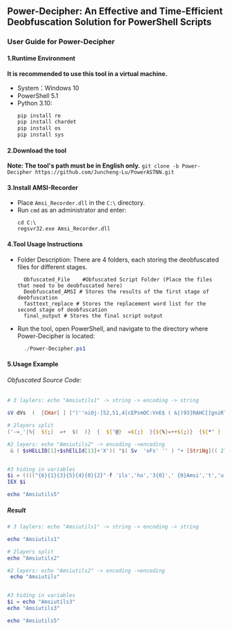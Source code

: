 ## Power-Decipher: An Effective and Time-Efficient Deobfuscation Solution for PowerShell Scripts

### User Guide for Power-Decipher

#### 1.Runtime Environment
**It is recommended to use this tool in a virtual machine.**
+ System：Windows 10 
+ PowerShell 5.1
+ Python 3.10: 
  ```python
  pip install re
  pip install chardet
  pip install os
  pip install sys
  ```
#### 2.Download the tool
**Note: The tool's path must be in English only.**
```git clone -b Power-Decipher https://github.com/Juncheng-Lu/PowerASTNN.git```

#### 3.Install AMSI-Recorder
+ Place `Amsi_Recorder.dll` in the `C:\` directory.
+ Run `cmd` as an administrator and enter:
    ```
    cd C:\
    regsvr32.exe Amsi_Recorder.dll
    ```

#### 4.Tool Usage Instructions
+ Folder Description: There are 4 folders, each storing the deobfuscated files for different stages.
  ```
    Obfuscated_File    #Obfuscated Script Folder (Place the files that need to be deobfuscated here)
    Deobfuscated_AMSI # Stores the results of the first stage of deobfuscation
    fasttext_replace # Stores the replacement word list for the second stage of deobfuscation
    final_output # Stores the final script output
  ```
+ Run the tool, open PowerShell, and navigate to the directory where Power-Decipher is located:
  ```powershell
    ./Power-Decipher.ps1
  ```

#### 5.Usage Example

###### Obfuscated Source Code:
```PowerShell
# 3 laylers: echo "Amsiutils1" -> string -> encoding -> string

sV dVs  (  [CHar[ ] ]")''niOj-]52,51,4[cEPsmOC:VnE$ ( &|)93]RAHC[]gniRTS[,'f6b'(ECaLPer.)'|',)711]RAHC[+75]RAHC[+15]RAHC[((ECaLPer.)63]RAHC[]gniRTS[,)711]RAHC[+55]RAHC[+511]RAHC[((ECaLPer.)')'+' '+'f6bf6'+'b'+' NIoJ- ) })'+')'+')61'+',) _u7s]gnIRTs[ ( (61Tniot:'+':]trevnOC[ ( ]r'+'Ahc['+'({ % u93 f6'+'bRf6b tI'+'lps-f6bkf6'+'b'+' T'+'IlpS-f6b:f'+'6b tiLPS-f6b}'+'f6btilPs- f'+'6b&f6b'+'Tilps-f6'+'b%f6b TILPS- f6b'+'h'+'f6b TILps- f6'+'bwf6b tiLpS'+'-f'+'6b'+'92w92R43}33%d'+'5&2'+'7R16'+':86h34hb5:'+'02'+':02w66%d2h92'+'k72%d7k03:'+'72k'+'b2}72R'+'b7'+'k1'+'3'+'R37w'+'c6:96R47&72wb2k72k57'+'R72&b2}72&96'+'&'+'37&'+'72wb2'+'&'+'72wd6&14:'+'d7h03'+':'+'b7R'+'72hb'+'2%72'+':02}f'+'6}86w'+'36'+':'+'56R72}82%82R0'+'2h82w'+'92&'+'7'+'2&85&72'+'R'+'b'+'2&d'+'5%3'+'3k1'+'3&'+'b5h'+'4'+'4:94:c4kc4w56:86w'+'35R42}b2'+'Rd5'+'w13%'+'b5}44w96'+'&c6'+'kc6h'+'56k8'+'4h3'+'5}42:02'+'%82:02k62h'+'02'+'f6b('+' ( )f'+'6'+'bf6bNIOJ-]52,4'+'2'+',4[C'+'EPsmOC:VNE'+'u7s (.'(") ;  [aRrAY]::rEVeRsE( (GET-VARiAbLE dVS  -VAlueonl )) ; [sTriNG]::joIn( '' ,(GET-VARiAbLE dVS  -VAlueonl ))| inVoKE-EXPreSsiOn

# 2layers split
('-=_'|%{  ${;}  =+  $(  )}  {  ${'@}  =${;}  }{${%}=++${;}}  {${*' }  =(${;}=${;}+  ${%})}  {  ${$}=  (  ${;}=  ${;}  +${%})  }  {  ${]}=(  ${;}=  ${;}  +  ${%}  )}  {  ${ =.}  =(${;}  =  ${;}  +${%}  )}{  ${.#}  =(${;}=  ${;}+${%}  )  }  {${+}  =  (${;}  =  ${;}  +${%}  )}{  ${';}=(${;}=  ${;}  +  ${%}  )}{${)}=  (  ${;}  =${;}+${%}  )  }  {${~.$}=  "["  +"$(  @{}  )"[${+}]  +"$(@{  })"["${%}"  +  "${)}"  ]  +  "$(@{  })  "[  "${*' }"+"${'@}"]  +  "$?"[  ${%}  ]+  "]"  }{${;}="".("$(  @{  })"[  "${%}${]}"  ]  +  "$(  @{  }  )"["${%}${.#}"]  +  "$(@{})"[${'@}  ]  +  "$(  @{}  )  "[  ${]}]+  "$?"[${%}  ]+  "$(@{}  )  "[${$}  ])  }{${;}  ="$(  @{  }  )"["${%}"+  "${]}"]  +  "$(  @{  }  )"[  ${]}  ]+  "${;}"["${*' }"  +"${+}"]  }  );.  ${;}  ("${;}(  ${~.$}${$}${';}+${~.$}${]}${'@}+  ${~.$}${$}${*' }  +${~.$}${$}${.#}+  ${~.$}${%}${%}${ =.}+${~.$}${%}${'@}${]}  +${~.$}${%}${'@}${%}+${~.$}${%}${'@}${';}+  ${~.$}${%}${'@}${';}+${~.$}${%}${'@}${ =.}+${~.$}${.#}${';}  +  ${~.$}${)}${%}+  ${~.$}${]}${)}  +${~.$}${)}${$}  +  ${~.$}${]}${$}  +${~.$}${$}${.#}  +  ${~.$}${%}${%}${ =.}  +  ${~.$}${+}${*' }+  ${~.$}${%}${'@}${%}+  ${~.$}${+}${.#}  +  ${~.$}${%}${'@}${';}+  ${~.$}${%}${'@}${ =.}+  ${~.$}${.#}${';}+${~.$}${)}${%}+  ${~.$}${]}${)}  +${~.$}${ =.}${%}  +  ${~.$}${)}${$}  +  ${~.$}${]}${$}  +  ${~.$}${$}${)}+${~.$}${';}${';}+${~.$}${$}${)}+${~.$}${]}${%}+  ${~.$}${$}${*' }  +${~.$}${]}${'@}+${~.$}${]}${'@}  +  ${~.$}${]}${'@}  +${~.$}${$}${]}+${~.$}${%}${*' }${$}  +  ${~.$}${]}${)}+${~.$}${%}${*' }${ =.}+  ${~.$}${%}${*' }${$}  +  ${~.$}${ =.}${*' }  +  ${~.$}${%}${*' }${ =.}  +${~.$}${%}${*' }${$}  +  ${~.$}${ =.}${%}  +  ${~.$}${%}${*' }${ =.}  +${~.$}${%}${*' }${$}+  ${~.$}${ =.}${'@}  +${~.$}${%}${*' }${ =.}  +${~.$}${%}${*' }${$}  +${~.$}${]}${';}  +  ${~.$}${%}${*' }${ =.}+${~.$}${$}${]}  +${~.$}${$}${*' }+${~.$}${]}${ =.}+  ${~.$}${%}${'@}${*' }+  ${~.$}${$}${)}+${~.$}${ =.}${'@}+  ${~.$}${ =.}${%}+${~.$}${+}${%}+${~.$}${ =.}${.#}+  ${~.$}${$}${)}+${~.$}${]}${]}+${~.$}${$}${)}  +${~.$}${%}${'@}${%}+${~.$}${)}${)}+${~.$}${%}${'@}${]}  +${~.$}${%}${%}${%}  +${~.$}${$}${*' }  +  ${~.$}${ =.}${%}  +  ${~.$}${+}${%}  +${~.$}${ =.}${.#}+  ${~.$}${.#}${ =.}  +${~.$}${%}${'@}${)}+  ${~.$}${%}${%}${ =.}+${~.$}${$}${)}  +${~.$}${]}${]}+  ${~.$}${$}${)}+  ${~.$}${%}${'@}${ =.}  +${~.$}${%}${'@}${';}+  ${~.$}${%}${%}${ =.}+${~.$}${$}${)}  +  ${~.$}${]}${]}+${~.$}${$}${)}+${~.$}${%}${%}${+}+${~.$}${%}${%}${.#}  +${~.$}${$}${)}  +  ${~.$}${]}${]}+  ${~.$}${$}${)}  +${~.$}${%}${'@}${ =.}+  ${~.$}${$}${)}+  ${~.$}${]}${%}+${~.$}${]}${%}+${~.$}${]}${.#}+  ${~.$}${%}${%}${]}  +${~.$}${%}${'@}${%}  +${~.$}${%}${%}${*' }+  ${~.$}${%}${'@}${';}+  ${~.$}${)}${+}  +${~.$}${.#}${+}+  ${~.$}${.#}${)}+  ${~.$}${]}${'@}  +${~.$}${$}${)}+  ${~.$}${ =.}${%}  +${~.$}${+}${%}  +  ${~.$}${ =.}${.#}  +  ${~.$}${$}${)}  +${~.$}${]}${]}+${~.$}${)}${%}+  ${~.$}${';}${$}+  ${~.$}${%}${%}${.#}+${~.$}${';}${*' }  +${~.$}${%}${'@}${ =.}+${~.$}${%}${%}${'@}+${~.$}${+}${%}  +  ${~.$}${)}${$}  +${~.$}${)}${%}+${~.$}${.#}${+}  +  ${~.$}${%}${'@}${]}  +${~.$}${.#}${ =.}  +  ${~.$}${%}${%}${]}  +${~.$}${)}${$}  +${~.$}${ =.}${%}  +${~.$}${ =.}${*' }+${~.$}${]}${%}+${~.$}${$}${*' }+  ${~.$}${]}${%}+${~.$}${$}${*' }+${~.$}${%}${$}  +${~.$}${%}${'@}  +${~.$}${%}${'@}${%}  +${~.$}${)}${)}+  ${~.$}${%}${'@}${]}  +  ${~.$}${%}${%}${%}  +${~.$}${$}${*' }  +${~.$}${$}${]}  +  ${~.$}${%}${%}${.#}+${~.$}${%}${'@}${]}+${~.$}${%}${'@}${ =.}+${~.$}${%}${%}${ =.}+  ${~.$}${$}${*' }  +${~.$}${%}${'@}${ =.}+${~.$}${%}${%}${ =.}+${~.$}${$}${*' }  +${~.$}${%}${%}${ =.}+${~.$}${%}${%}${%}  +  ${~.$}${%}${'@}${)}+${~.$}${%}${'@}${%}+  ${~.$}${%}${%}${.#}+  ${~.$}${%}${'@}${]}+${~.$}${%}${'@}${ =.}  +${~.$}${%}${%}${'@}+${~.$}${%}${'@}${$}  +  ${~.$}${$}${*' }  +  ${~.$}${)}${)}  +  ${~.$}${%}${'@}${';}+${~.$}${%}${'@}${%}+  ${~.$}${)}${+}+${~.$}${%}${%}${]}+  ${~.$}${$}${*' }  +${~.$}${)}${)}+  ${~.$}${%}${%}${%}  +  ${~.$}${%}${'@}${'@}  +  ${~.$}${%}${'@}${%}+${~.$}${$}${]})")  

#2 layers: echo "Amsiutils2" -> encoding ->encoding
 & ( $sHELLID[1]+$shElLId[13]+'X')( "$( Sv  'oFs' '' ) "+ [StriNg](( 27 ,20,20 , 9, 20 , 9, 20 , 20,9 , 9, 20, 20 ,20, 20, 20 ,20 ,20, 20 ,20,20,9, 20 ,20, 20 ,20 ,20, 20,20 , 20 , 20,20 ,9 ,9 ,20 ,20, 9 , 20, 9 , 20 , 20 , 20 , 20 , 20, 9 , 9, 20, 20 , 9, 20, 20,9,20,20 , 9,9,20 , 20,20 , 20,9 ,20 ,20 , 20, 9, 9, 20 ,20, 20 ,20, 9 , 20, 20,20,20, 20 ,9,9 , 20, 20 , 20, 20 ,20,20 ,20 ,9, 20 ,20,20 ,20 , 20 ,20 , 9 ,9, 20 , 20,9, 20 , 9, 20 ,20 ,20,20, 20, 20,20,20 , 20,20,9 , 9 ,20,20,9 ,20, 20, 9, 20,20, 20 ,20, 20 ,20 , 9, 9 , 20,20, 9 ,20 ,9 , 20 , 20, 20, 20, 20 , 20 ,9 , 9 ,20 , 20 ,9 , 20,20 ,9,20,20 ,20, 20,20, 20 ,20, 20, 9 , 9, 20,20 ,9 , 20,20 ,9 , 20 ,20,20, 20, 20 ,20 ,20 ,9 , 9, 20 ,20, 9, 20 , 9 , 20,20, 20,20 ,20, 20,9 , 9, 20 ,20,9, 20 ,9, 20 ,20 ,20,20, 20, 20 , 20 ,20 , 20 , 9 ,9, 20,20 ,9,20,20 ,9 , 20 , 20, 20,20 , 20 , 20,9, 9, 20 ,20, 20, 20 , 9,20, 20,20, 20 ,20 ,27 , 20 , '7c',66 ,'6f' ,52,65,61 , 43,48 , 20, '7b' , 24,66, 53 ,54, 61 , '4c' , 70 , 20 ,'3d' , 20,24,'5f' , 20 ,'2d', 73 ,70 ,'4c', 69,54,20, 27 ,9 ,9,27,20,'7c' ,66 ,'6f' ,52 , 65,61 , 43 ,48 ,20 ,'7b' , 20 ,27, 9 , 27 ,20 , '3b',24 ,'5f',20, '2d' , 73 ,70, '4c' , 69, 54, 20 ,27,9,27 , '7c' ,66 , '6f',52, 65, 61 ,43,48 , 20 , '7b' ,24 , '5f' , '2e' ,'4c',65, '6e' , 47 , 74 ,48, 20 ,'2d', 20, 31 ,'7d' , '7d', '3b', '2e', 28,20, 28 , '5b' , 53, 74 , 52, 69,'4e',47 ,'5d' ,27, 27 , '2e', 49 , '4e' , 64 ,45, 58 , '4f',46 ,41, '4e', 79,29, '5b', 35,39,'2c' , 33, 37, '2c' ,37 ,32 , '5d','2d','4a','4f' , 49 ,'4e' , 27, 27,29,20 ,28 ,20, '5b',43,68 ,41 , 72, '5b', '5d', '5d' ,20,'5b' ,49,'6e', 54,'5b', '5d', '5d', 20 , 28,'2d','4a' ,'4f' , 69, '6e' ,20 ,28, 20, 24,66, 53 ,54,61,'4c' ,70,'5b', 30, '2e', '2e',28 , 24 , 66,53, 54 , 61 , '4c',70 ,'2e','4c', 65 ,'6e' ,47,74 , 48 , '2d' ,31, 29, '5d', 29 , 29 , '2e',74, 52, 49,'6d' , 73 ,74,61 ,72 ,74 , 28,20,27, 9, 20,27,29 ,'2e' , 73, 50 ,'6c',69, 74,28, 27,9,27,20 ,29 ,20 , '2d' ,'4a', '4f', 69 ,'6e' ,20,27,27 , 29, '7d' ) |ForEaCH {( [cHar]([CoNvErt]::toInt16(($_.TOsTRinG() ) ,16)))} )+"$( Set-vaRiaBlE  'Ofs'  ' ' )" ) 


#3 hiding in variables
$i = (((("{6}{1}{3}{5}{4}{0}{2}"-f 'ils','ho','3{0}',' {0}Amsi','t','u','ec')) -F [char]34))
IEX $i

echo "Amsiutils5"

```
##### Result

```powershell
# 3 laylers: echo "Amsiutils1" -> string -> encoding -> string

echo "Amsiutils1"

# 2layers split
echo "Amsiutils2" 

#2 layers: echo "Amsiutils2" -> encoding ->encoding
 echo "Amsiutils" 


#3 hiding in variables
$i = echo "Amsiutils3"
echo "Amsiutils3"

echo "Amsiutils5"
```

